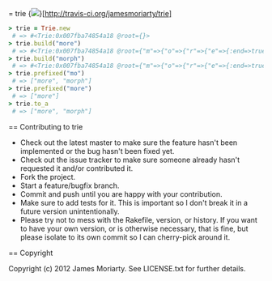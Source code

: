 = trie {<img src="https://secure.travis-ci.org/jamesmoriarty/trie.png" />}[http://travis-ci.org/jamesmoriarty/trie]

```ruby
> trie = Trie.new
 # => #<Trie:0x007fba74854a18 @root={}>
> trie.build("more")
 # => #<Trie:0x007fba74854a18 @root={"m"=>{"o"=>{"r"=>{"e"=>{:end=>true}}}}}>
> trie.build("morph")
 # => #<Trie:0x007fba74854a18 @root={"m"=>{"o"=>{"r"=>{"e"=>{:end=>true}, "p"=>{"h"=>{:end=>true}}}}}}>
> trie.prefixed("mo")
 # => ["more", "morph"]
> trie.prefixed("more")
 # => ["more"]
> trie.to_a
 # => ["more", "morph"]
```

== Contributing to trie

* Check out the latest master to make sure the feature hasn't been implemented or the bug hasn't been fixed yet.
* Check out the issue tracker to make sure someone already hasn't requested it and/or contributed it.
* Fork the project.
* Start a feature/bugfix branch.
* Commit and push until you are happy with your contribution.
* Make sure to add tests for it. This is important so I don't break it in a future version unintentionally.
* Please try not to mess with the Rakefile, version, or history. If you want to have your own version, or is otherwise necessary, that is fine, but please isolate to its own commit so I can cherry-pick around it.

== Copyright

Copyright (c) 2012 James Moriarty. See LICENSE.txt for
further details.

